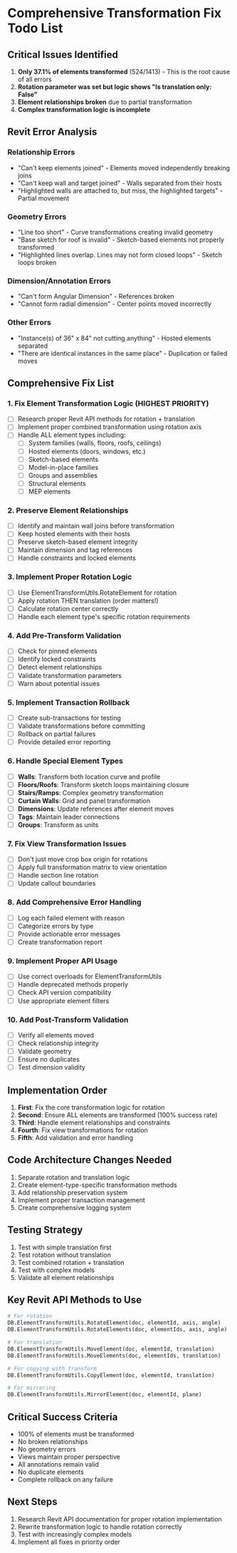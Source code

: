 # Comprehensive Transformation Fix Todo List

## Critical Issues Identified

1. **Only 37.1% of elements transformed** (524/1413) - This is the root cause of all errors
2. **Rotation parameter was set but logic shows "Is translation only: False"**
3. **Element relationships broken** due to partial transformation
4. **Complex transformation logic is incomplete**

## Revit Error Analysis

### Relationship Errors
- "Can't keep elements joined" - Elements moved independently breaking joins
- "Can't keep wall and target joined" - Walls separated from their hosts
- "Highlighted walls are attached to, but miss, the highlighted targets" - Partial movement

### Geometry Errors  
- "Line too short" - Curve transformations creating invalid geometry
- "Base sketch for roof is invalid" - Sketch-based elements not properly transformed
- "Highlighted lines overlap. Lines may not form closed loops" - Sketch loops broken

### Dimension/Annotation Errors
- "Can't form Angular Dimension" - References broken
- "Cannot form radial dimension" - Center points moved incorrectly

### Other Errors
- "Instance(s) of 36" x 84" not cutting anything" - Hosted elements separated
- "There are identical instances in the same place" - Duplication or failed moves

## Comprehensive Fix List

### 1. Fix Element Transformation Logic (HIGHEST PRIORITY)
- [ ] Research proper Revit API methods for rotation + translation
- [ ] Implement proper combined transformation using rotation axis
- [ ] Handle ALL element types including:
  - [ ] System families (walls, floors, roofs, ceilings)
  - [ ] Hosted elements (doors, windows, etc.)
  - [ ] Sketch-based elements
  - [ ] Model-in-place families
  - [ ] Groups and assemblies
  - [ ] Structural elements
  - [ ] MEP elements

### 2. Preserve Element Relationships
- [ ] Identify and maintain wall joins before transformation
- [ ] Keep hosted elements with their hosts
- [ ] Preserve sketch-based element integrity
- [ ] Maintain dimension and tag references
- [ ] Handle constraints and locked elements

### 3. Implement Proper Rotation Logic
- [ ] Use ElementTransformUtils.RotateElement for rotation
- [ ] Apply rotation THEN translation (order matters!)
- [ ] Calculate rotation center correctly
- [ ] Handle each element type's specific rotation requirements

### 4. Add Pre-Transform Validation
- [ ] Check for pinned elements
- [ ] Identify locked constraints
- [ ] Detect element relationships
- [ ] Validate transformation parameters
- [ ] Warn about potential issues

### 5. Implement Transaction Rollback
- [ ] Create sub-transactions for testing
- [ ] Validate transformations before committing
- [ ] Rollback on partial failures
- [ ] Provide detailed error reporting

### 6. Handle Special Element Types
- [ ] **Walls**: Transform both location curve and profile
- [ ] **Floors/Roofs**: Transform sketch loops maintaining closure
- [ ] **Stairs/Ramps**: Complex geometry transformation
- [ ] **Curtain Walls**: Grid and panel transformation
- [ ] **Dimensions**: Update references after element moves
- [ ] **Tags**: Maintain leader connections
- [ ] **Groups**: Transform as units

### 7. Fix View Transformation Issues
- [ ] Don't just move crop box origin for rotations
- [ ] Apply full transformation matrix to view orientation
- [ ] Handle section line rotation
- [ ] Update callout boundaries

### 8. Add Comprehensive Error Handling
- [ ] Log each failed element with reason
- [ ] Categorize errors by type
- [ ] Provide actionable error messages
- [ ] Create transformation report

### 9. Implement Proper API Usage
- [ ] Use correct overloads for ElementTransformUtils
- [ ] Handle deprecated methods properly
- [ ] Check API version compatibility
- [ ] Use appropriate element filters

### 10. Add Post-Transform Validation
- [ ] Verify all elements moved
- [ ] Check relationship integrity
- [ ] Validate geometry
- [ ] Ensure no duplicates
- [ ] Test dimension validity

## Implementation Order

1. **First**: Fix the core transformation logic for rotation
2. **Second**: Ensure ALL elements are transformed (100% success rate)
3. **Third**: Handle element relationships and constraints
4. **Fourth**: Fix view transformations for rotation
5. **Fifth**: Add validation and error handling

## Code Architecture Changes Needed

1. Separate rotation and translation logic
2. Create element-type-specific transformation methods
3. Add relationship preservation system
4. Implement proper transaction management
5. Create comprehensive logging system

## Testing Strategy

1. Test with simple translation first
2. Test rotation without translation
3. Test combined rotation + translation
4. Test with complex models
5. Validate all element relationships

## Key Revit API Methods to Use

```python
# For rotation
DB.ElementTransformUtils.RotateElement(doc, elementId, axis, angle)
DB.ElementTransformUtils.RotateElements(doc, elementIds, axis, angle)

# For translation
DB.ElementTransformUtils.MoveElement(doc, elementId, translation)
DB.ElementTransformUtils.MoveElements(doc, elementIds, translation)

# For copying with transform
DB.ElementTransformUtils.CopyElement(doc, elementId, translation)

# For mirroring
DB.ElementTransformUtils.MirrorElement(doc, elementId, plane)
```

## Critical Success Criteria

- 100% of elements must be transformed
- No broken relationships
- No geometry errors
- Views maintain proper perspective
- All annotations remain valid
- No duplicate elements
- Complete rollback on any failure

## Next Steps

1. Research Revit API documentation for proper rotation implementation
2. Rewrite transformation logic to handle rotation correctly
3. Test with increasingly complex models
4. Implement all fixes in priority order